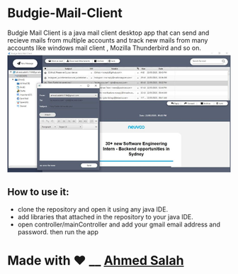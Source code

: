 # Budgie-Mail-Client
Budgie Mail Client is a java mail client desktop app that can send and recieve mails from multiple accounts and track new mails from many accounts like windows mail client , Mozilla Thunderbird and so on.
![app](home.jpg)

## How to use it:
* clone the repository and open it using any java IDE.
* add libraries that attached in the repository to your java IDE.
* open controller/mainController and add your gmail email address and password.
then run the app 

# Made with :heart: __    <a href = "https://www.facebook.com/ProgAhmedSalah98">Ahmed Salah</a>
